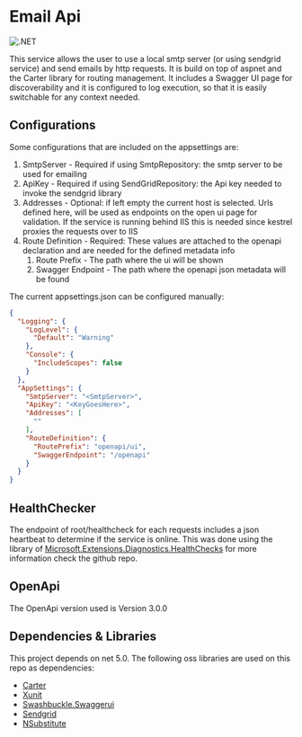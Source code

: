 # Email Api 

![.NET](https://github.com/Jaxelr/Email/workflows/.NET/badge.svg)

This service allows the user to use a local smtp server (or using sendgrid service) and send emails by http requests. It is build on top of aspnet and the Carter library for routing management. It includes a Swagger UI page for discoverability and it is configured to log execution, so that it is easily switchable for any context needed. 

## Configurations

Some configurations that are included on the appsettings are:

1. SmtpServer - Required if using SmtpRepository: the smtp server to be used for emailing
1. ApiKey - Required if using SendGridRepository: the Api key needed to invoke the sendgrid library
1. Addresses - Optional: if left empty the current host is selected. Urls defined here, will be used as endpoints on the open ui page for validation. If the service is running behind IIS this is needed since kestrel proxies the requests over to IIS
1. Route Definition - Required: These values are attached to the openapi declaration and are needed for the defined metadata info
   1. Route Prefix - The path where the ui will be shown
   1. Swagger Endpoint - The path where the openapi json metadata will be found

The current appsettings.json can be configured manually:

```json
{
  "Logging": {
    "LogLevel": {
      "Default": "Warning"
    },
    "Console": {
      "IncludeScopes": false
    }
  },
  "AppSettings": {
    "SmtpServer": "<SmtpServer>",
    "ApiKey": "<KeyGoesHere>",
    "Addresses": [
      ""
    ],
    "RouteDefinition": {
      "RoutePrefix": "openapi/ui",
      "SwaggerEndpoint": "/openapi"
    }
  }
}

```

## HealthChecker

The endpoint of root/healthcheck for each requests includes a json heartbeat to determine if the service is online. This was done using the library of [Microsoft.Extensions.Diagnostics.HealthChecks](https://github.com/dotnet/aspnetcore/tree/master/src/HealthChecks) for more information check the github repo.

## OpenApi

The OpenApi version used is Version 3.0.0

## Dependencies & Libraries

This project depends on net 5.0. The following oss libraries are used on this repo as dependencies:

- [Carter](https://github.com/CarterCommunity/Carter)
- [Xunit](https://github.com/xunit/xunit)
- [Swashbuckle.Swaggerui](https://github.com/domaindrivendev/Swashbuckle)
- [Sendgrid](https://github.com/sendgrid/sendgrid-csharp)
- [NSubstitute](https://github.com/nsubstitute/NSubstitute)
